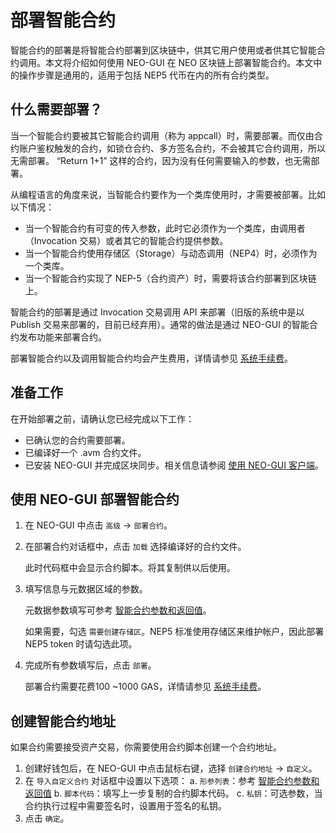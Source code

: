 # 部署智能合约

智能合约的部署是将智能合约部署到区块链中，供其它用户使用或者供其它智能合约调用。本文将介绍如何使用 NEO-GUI 在 NEO 区块链上部署智能合约。本文中的操作步骤是通用的，适用于包括 NEP5 代币在内的所有合约类型。

## 什么需要部署？

当一个智能合约要被其它智能合约调用（称为 appcall）时，需要部署。而仅由合约账户鉴权触发的合约，如锁仓合约、多方签名合约，不会被其它合约调用，所以无需部署。 “Return 1+1” 这样的合约，因为没有任何需要输入的参数，也无需部署。 

从编程语言的角度来说，当智能合约要作为一个类库使用时，才需要被部署。比如以下情况：

- 当一个智能合约有可变的传入参数，此时它必须作为一个类库，由调用者（Invocation 交易）或者其它的智能合约提供参数。
- 当一个智能合约使用存储区（Storage）与动态调用（NEP4）时，必须作为一个类库。
- 当一个智能合约实现了 NEP-5（合约资产）时，需要将该合约部署到区块链上。

智能合约的部署是通过 Invocation 交易调用 API 来部署（旧版的系统中是以 Publish 交易来部署的，目前已经弃用）。通常的做法是通过 NEO-GUI 的智能合约发布功能来部署合约。

部署智能合约以及调用智能合约均会产生费用，详情请参见 [系统手续费](../fees.md)。

## 准备工作
在开始部署之前，请确认您已经完成以下工作：

- 已确认您的合约需要部署。
- 已编译好一个 .avm 合约文件。
- 已安装 NEO-GUI 并完成区块同步。相关信息请参阅 [使用 NEO-GUI 客户端](../../node/gui/install.md)。

## 使用 NEO-GUI 部署智能合约

1. 在 NEO-GUI 中点击 `高级` -> `部署合约`。

2. 在部署合约对话框中，点击 `加载` 选择编译好的合约文件。

   此时代码框中会显示合约脚本。将其复制供以后使用。

3. 填写信息与元数据区域的参数。

   元数据参数填写可参考 [智能合约参数和返回值](Parameter.md)。

   如果需要，勾选 `需要创建存储区`。NEP5 标准使用存储区来维护帐户，因此部署 NEP5 token 时请勾选此项。

4. 完成所有参数填写后，点击 `部署`。

   部署合约需要花费100 ~1000 GAS，详情请参见 [系统手续费](../fees.md)。

## 创建智能合约地址   

如果合约需要接受资产交易，你需要使用合约脚本创建一个合约地址。

1. 创建好钱包后，在 NEO-GUI 中点击鼠标右键，选择 `创建合约地址` -> `自定义`。
2. 在 `导入自定义合约` 对话框中设置以下选项：
   a. `形参列表`：参考 [智能合约参数和返回值](Parameter.md)
   b. `脚本代码`：填写上一步复制的合约脚本代码。
   c. `私钥`：可选参数，当合约执行过程中需要签名时，设置用于签名的私钥。
3. 点击 `确定`。

